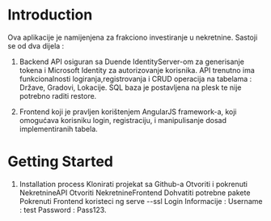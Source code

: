 # Introduction 
Ova aplikacije je namijenjena za frakciono investiranje u nekretnine. Sastoji se od dva dijela :
1. Backend API osiguran sa Duende IdentityServer-om za generisanje tokena i Microsoft Identity za autorizovanje korisnika.
API trenutno ima funkcionalnosti logiranja,registrovanja i CRUD operacija na tabelama : Države, Gradovi, Lokacije.
SQL baza je postavljena na plesk te nije potrebno raditi restore. 

2. Frontend koji je pravljen korištenjem AngularJS framework-a, koji omogućava korisniku login, registraciju, i manipulisanje dosad implementiranih tabela.

# Getting Started
1.	Installation process
  Klonirati projekat sa Github-a 
  Otvoriti i pokrenuti NekretnineAPI 
  Otvoriti NekretnineFrontend
  Dohvatiti potrebne pakete
  Pokrenuti Frontend koristeci ng serve --ssl 
Login Informacije : 
Username : test
Password : Pass123.
